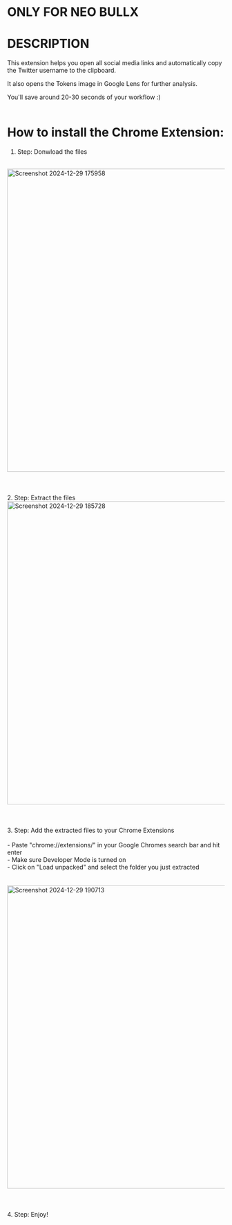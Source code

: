 # ONLY FOR NEO BULLX

# DESCRIPTION

This extension helps you open all social media links and automatically copy the Twitter username to the clipboard.

It also opens the Tokens image in Google Lens for further analysis.

You'll save around 20-30 seconds of your workflow :) 
<br>
<br>


# How to install the Chrome Extension:

1. Step: Donwload the files 
<br>
<img src="https://github.com/user-attachments/assets/676667fe-6db5-4419-9c61-ab3830ba2cb6" alt="Screenshot 2024-12-29 175958" width="700">
<br>
<br>
<br>
<br>
2. Step: Extract the files
<br>
<img src="https://github.com/user-attachments/assets/572ab2be-493b-4c2d-857e-225372d67aad" alt="Screenshot 2024-12-29 185728" width="700">
<br>
<br>
<br>
<br>
3. Step: Add the extracted files to your Chrome Extensions
<br>
<br>
- Paste "chrome://extensions/" in your Google Chromes search bar and hit enter<br>
- Make sure Developer Mode is turned on<br>
- Click on "Load unpacked" and select the folder you just extracted<br>
<br>
<br>
<img src="https://github.com/user-attachments/assets/3e39b231-f6bb-4024-9eeb-ae74c8bef33d" alt="Screenshot 2024-12-29 190713" width="700">
<br>
<br>
<br>
<br>
4. Step: Enjoy!
